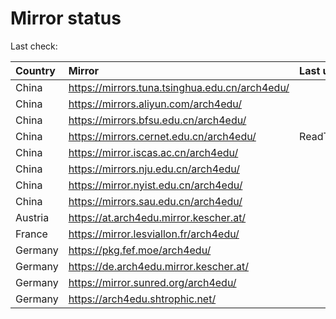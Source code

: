 <script src="./time.js"></script>
# Mirror status
Last check: <script type="text/javascript">localize(1749659580.9900458);</script>

|Country|Mirror|Last update|
|:------|:-----|:----------|
|China|https://mirrors.tuna.tsinghua.edu.cn/arch4edu/|<script type="text/javascript">localize(1749624578);</script>|
|China|https://mirrors.aliyun.com/arch4edu/|<script type="text/javascript">localize(1749624578);</script>|
|China|https://mirrors.bfsu.edu.cn/arch4edu/|<script type="text/javascript">localize(1749624578);</script>|
|China|https://mirrors.cernet.edu.cn/arch4edu/|ReadTimeout|
|China|https://mirror.iscas.ac.cn/arch4edu/|<script type="text/javascript">localize(1749624578);</script>|
|China|https://mirrors.nju.edu.cn/arch4edu/|<script type="text/javascript">localize(1749538053);</script>|
|China|https://mirror.nyist.edu.cn/arch4edu/|<script type="text/javascript">localize(1749624578);</script>|
|China|https://mirrors.sau.edu.cn/arch4edu/|<script type="text/javascript">localize(1731653531);</script>|
|Austria|https://at.arch4edu.mirror.kescher.at/|<script type="text/javascript">localize(1749624578);</script>|
|France|https://mirror.lesviallon.fr/arch4edu/|<script type="text/javascript">localize(1749020703);</script>|
|Germany|https://pkg.fef.moe/arch4edu/|<script type="text/javascript">localize(1749624578);</script>|
|Germany|https://de.arch4edu.mirror.kescher.at/|<script type="text/javascript">localize(1749624578);</script>|
|Germany|https://mirror.sunred.org/arch4edu/|<script type="text/javascript">localize(1749624578);</script>|
|Germany|https://arch4edu.shtrophic.net/|<script type="text/javascript">localize(1749624578);</script>|

<script src="./tablefilter/tablefilter.js"></script>
<script src="./table.js"></script>